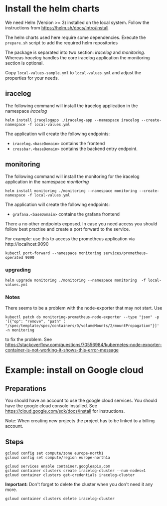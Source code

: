 # Install the helm charts

We need Helm (Version >= 3) installed on the local system. Follow the instructions from https://helm.sh/docs/intro/install

The helm charts used here require some dependencies. 
Execute the `prepare.sh` script to add the required helm repositories

The package is separated into two section: *iracelog* and *monitoring*. 
Whereas *iracelog* handles the core iracelog application the monitoring section is optional. 

Copy `local-values-sample.yml` to `local-values.yml` and adjust the properties for your needs.

## iracelog
The following command will install the iracelog application in the namespace *iracelog*
```console
helm install iracelogapp ./iracelog-app --namespace iracelog --create-namespace -f local-values.yml
```
The application will create the following endpoints:
- `iracelog.<baseDomain>` contains the frontend
- `crossbar.<baseDomain>` contains the backend entry endpoint. 

## monitoring
The following command will install the monitoring for the iracelog application in the namespace *monitoring*
```console
helm install monitoring ./monitoring --namespace monitoring --create-namespace -f local-values.yml
```

The application will create the following endpoints:
- `grafana.<baseDomain>` contains the grafana frontend

There a no other endpoints exposed. In case you need access you should follow best practise and create a port forward to the service.

For example:
use this to access the prometheus application via http://localhost:9090
```console
kubectl port-forward --namespace monitoring services/prometheus-operated 9090
```
### upgrading 

```console
helm upgrade monitoring ./monitoring --namespace monitoring  -f local-values.yml
```

### Notes
There seems to be a problem with the node-exporter that may not start. Use
```console
kubectl patch ds monitoring-prometheus-node-exporter --type "json" -p '[{"op": "remove", "path" : "/spec/template/spec/containers/0/volumeMounts/2/mountPropagation"}]' -n monitoring
```
to fix the problem.
See https://stackoverflow.com/questions/70556984/kubernetes-node-exporter-container-is-not-working-it-shows-this-error-message


# Example: install on Google cloud

## Preparations
You should have an account to use the google cloud services.
You should have the google cloud console installed. See https://cloud.google.com/sdk/docs/install for instructions.

Note: When creating new projects the project has to be linked to a billing account. 
## Steps
```console
gcloud config set compute/zone europe-north1
gcloud config set compute/region europe-north1a

gcloud services enable container.googleapis.com
gcloud container clusters create iracelog-cluster --num-nodes=1
gcloud container clusters get-credentials iracelog-cluster

```

**Important:** Don't forget to delete the cluster when you don't need it any more.

```console
gcloud container clusters delete iracelog-cluster
```
